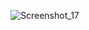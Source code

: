 ![Screenshot_17](https://github.com/evatsoppa/study_2023-2024_os-intro/assets/145338773/7a60aecd-1784-4b37-989b-28ad369f79b4)
